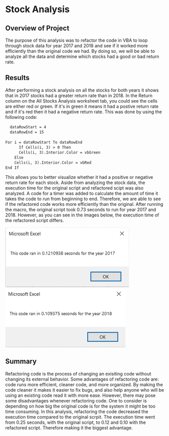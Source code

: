 # Stock Analysis
## Overview of Project
The purpose of this analysis was to refactor the code in VBA to loop through stock data for year 2017 and 2018 and see if it worked more efficiently than the original code we had. By doing so, we will be able to analyze all the data and determine which stocks had a good or bad return rate.
## Results
After performing a stock analysis on all the stocks for both years it shows that in 2017 stocks had a greater return rate than in 2018. In the Return column on the All Stocks Analysis worksheet tab, you could see the cells are either red or green. If it's in green it means it had a postive return rate and if it's red then it had a negative return rate. This was done by using the following code:
     
      dataRowStart = 4
      dataRowEnd = 15

    For i = dataRowStart To dataRowEnd
          If Cells(i, 3) > 0 Then
          Cells(i, 3).Interior.Color = vbGreen
        Else
        Cells(i, 3).Interior.Color = vbRed
    End If
This allows you to better visualize whether it had a positive or negative return rate for each stock. Aside from analyzing the stock data, the execution time for the original script and refactored scipt was also analyzed. A code for a timer was added to calculate the amount of time it takes the code to run from beginning to end. Therefore, we are able to see if the refactored code works more efficiently than the original. 
After running the macro, the original script took 0.73 seconds to run for year 2017 and 2018.
However, as you can see in the images below, the execution time of the refactored script differs.

<img src="VBA_Challenge_2017.png"/>  
<img src="VBA_Challenge_2018.png"/> 

## Summary
Refactoring code is the process of changing an exisiting code without changing its external behavior. Some advantages of refactoring code are: code runs more efficient, cleaner code, and more organized. By making the code cleaner it makes it easier to fix bugs, and also help anyone who will be using an existing code read it with more ease. However, there may pose some disadvantages whenever refactoring code. One to consider is depending on how big the original code is for the system it might be too time consuming. 
In this analysis, refactoring the code decreased the execution time compared to the original scrpit. The execution time went from 0.25 seconds, with the original script, to 0.12 and 0.10 with the refactored script. Therefore making it the biggest advantage. 
